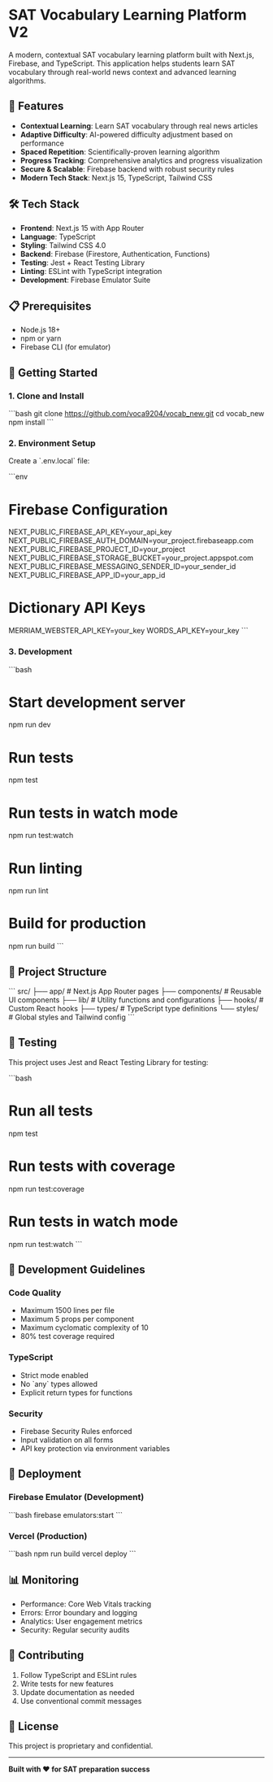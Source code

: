 # SAT Vocabulary Learning Platform V2

A modern, contextual SAT vocabulary learning platform built with Next.js, Firebase, and TypeScript. This application helps students learn SAT vocabulary through real-world news context and advanced learning algorithms.

## 🚀 Features

- **Contextual Learning**: Learn SAT vocabulary through real news articles
- **Adaptive Difficulty**: AI-powered difficulty adjustment based on performance  
- **Spaced Repetition**: Scientifically-proven learning algorithm
- **Progress Tracking**: Comprehensive analytics and progress visualization
- **Secure & Scalable**: Firebase backend with robust security rules
- **Modern Tech Stack**: Next.js 15, TypeScript, Tailwind CSS

## 🛠️ Tech Stack

- **Frontend**: Next.js 15 with App Router
- **Language**: TypeScript
- **Styling**: Tailwind CSS 4.0
- **Backend**: Firebase (Firestore, Authentication, Functions)
- **Testing**: Jest + React Testing Library
- **Linting**: ESLint with TypeScript integration
- **Development**: Firebase Emulator Suite

## 📋 Prerequisites

- Node.js 18+
- npm or yarn
- Firebase CLI (for emulator)

## 🚀 Getting Started

### 1. Clone and Install

\`\`\`bash
git clone https://github.com/voca9204/vocab_new.git
cd vocab_new
npm install
\`\`\`

### 2. Environment Setup

Create a \`.env.local\` file:

\`\`\`env
# Firebase Configuration
NEXT_PUBLIC_FIREBASE_API_KEY=your_api_key
NEXT_PUBLIC_FIREBASE_AUTH_DOMAIN=your_project.firebaseapp.com
NEXT_PUBLIC_FIREBASE_PROJECT_ID=your_project
NEXT_PUBLIC_FIREBASE_STORAGE_BUCKET=your_project.appspot.com
NEXT_PUBLIC_FIREBASE_MESSAGING_SENDER_ID=your_sender_id
NEXT_PUBLIC_FIREBASE_APP_ID=your_app_id

# Dictionary API Keys
MERRIAM_WEBSTER_API_KEY=your_key
WORDS_API_KEY=your_key
\`\`\`

### 3. Development

\`\`\`bash
# Start development server
npm run dev

# Run tests
npm test

# Run tests in watch mode
npm run test:watch

# Run linting
npm run lint

# Build for production
npm run build
\`\`\`

## 📁 Project Structure

\`\`\`
src/
├── app/                    # Next.js App Router pages
├── components/            # Reusable UI components
├── lib/                   # Utility functions and configurations
├── hooks/                 # Custom React hooks
├── types/                 # TypeScript type definitions
└── styles/               # Global styles and Tailwind config
\`\`\`

## 🧪 Testing

This project uses Jest and React Testing Library for testing:

\`\`\`bash
# Run all tests
npm test

# Run tests with coverage
npm run test:coverage

# Run tests in watch mode
npm run test:watch
\`\`\`

## 📖 Development Guidelines

### Code Quality
- Maximum 1500 lines per file
- Maximum 5 props per component  
- Maximum cyclomatic complexity of 10
- 80% test coverage required

### TypeScript
- Strict mode enabled
- No \`any\` types allowed
- Explicit return types for functions

### Security
- Firebase Security Rules enforced
- Input validation on all forms
- API key protection via environment variables

## 🚀 Deployment

### Firebase Emulator (Development)
\`\`\`bash
firebase emulators:start
\`\`\`

### Vercel (Production)
\`\`\`bash
npm run build
vercel deploy
\`\`\`

## 📊 Monitoring

- Performance: Core Web Vitals tracking
- Errors: Error boundary and logging
- Analytics: User engagement metrics
- Security: Regular security audits

## 🤝 Contributing

1. Follow TypeScript and ESLint rules
2. Write tests for new features
3. Update documentation as needed
4. Use conventional commit messages

## 📄 License

This project is proprietary and confidential.

---

**Built with ❤️ for SAT preparation success**
